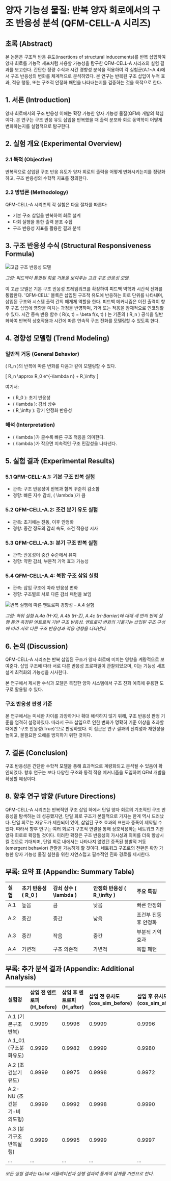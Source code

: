 # 양자 기능성 물질: 반복 양자 회로에서의 구조 반응성 분석 (QFM-CELL-A 시리즈)

## 초록 (Abstract)
본 논문은 구조적 반응 유도(insertions of structural inducements)를 반복 삽입하여 양자 회로를 기능적 세포처럼 사용할 가능성을 탐구한 QFM-CELL-A 시리즈의 실험 결과를 보고한다. 간단한 정량 수식과 시간 경향성 분석을 적용하여 각 실험군(A.1~A.4)에서 구조 반응성의 변화를 체계적으로 분석하였다. 본 연구는 반복된 구조 삽입이 누적 효과, 적응 행동, 또는 구조적 안정화 패턴을 나타내는지를 검증하는 것을 목적으로 한다.

## 1. 서론 (Introduction)
양자 회로에서의 구조 반응성 이해는 확장 가능한 양자 기능성 물질(QFM) 개발의 핵심이다. 본 연구는 구조 반응 유도 삽입을 반복했을 때 출력 분포와 회로 동역학이 어떻게 변화하는지를 실험적으로 탐구한다.

## 2. 실험 개요 (Experimental Overview)

### 2.1 목적 (Objective)
반복적으로 삽입된 구조 반응 유도가 양자 회로의 출력을 어떻게 변화시키는지를 정량화하고, 구조 반응성의 수학적 지표를 정의한다.

### 2.2 방법론 (Methodology)
QFM-CELL-A 시리즈의 각 실험은 다음 절차를 따른다:
- 기본 구조 삽입을 반복하여 회로 설계
- 다회 실행을 통한 출력 분포 수집
- 구조 반응성 지표를 활용한 결과 분석

## 3. 구조 반응성 수식 (Structural Responsiveness Formula)

![고급 구조 반응성 모델](./figures/Structure.png)

*그림: 피드백이 통합된 회로 거동을 보여주는 고급 구조 반응성 모델.*

이 고급 모델은 기본 구조 반응성 프레임워크를 확장하여 피드백 역학과 시간적 진화를 통합한다. 'QFM-CELL' 블록은 삽입된 구조적 유도에 반응하는 회로 단위를 나타내며, 삽입된 구조와 시스템 출력 간의 매개체 역할을 한다. 피드백 메커니즘은 이전 출력이 향후 구조 삽입에 영향을 미치는 과정을 반영하며, 기억 또는 적응을 잠재적으로 인코딩할 수 있다. 시간 종속 반응 함수 \( R(x, t) = \beta f(x, t) \) 는 기존의 \( R_n \) 공식을 일반화하여 반복적 상호작용과 시간에 따른 연속적 구조 진화를 모델링할 수 있도록 한다.

## 4. 경향성 모델링 (Trend Modeling)

### 일반적 거동 (General Behavior)
\( R_n \)의 반복에 따른 변화를 다음과 같이 모델링할 수 있다.

\[ R_n \approx R_0 e^{-\lambda n} + R_\infty \]

여기서:
- \( R_0 \): 초기 반응성
- \( \lambda \): 감쇠 상수
- \( R_\infty \): 장기 안정화 반응성

### 해석 (Interpretation)
- \( \lambda \)가 클수록 빠른 구조 적응을 의미한다.
- \( \lambda \)가 작으면 지속적인 구조 민감성을 나타낸다.

## 5. 실험 결과 (Experimental Results)

### 5.1 QFM-CELL-A.1: 기본 구조 반복 실험
- 관측: 구조 반응성이 반복과 함께 꾸준히 감소함
- 경향: 빠른 지수 감쇠, \( \lambda \)가 큼

### 5.2 QFM-CELL-A.2: 조건 분기 유도 실험
- 관측: 초기에는 진동, 이후 안정화
- 경향: 중간 정도의 감쇠 속도, 조건 적응성 시사

### 5.3 QFM-CELL-A.3: 분기 구조 반복 실험
- 관측: 반응성이 중간 수준에서 유지
- 경향: 약한 감쇠, 부분적 기억 효과 가능성

### 5.4 QFM-CELL-A.4: 복합 구조 삽입 실험
- 관측: 삽입 구조에 따라 반응성 변화
- 경향: 구조별로 서로 다른 감쇠 패턴을 보임

![반복 실행에 따른 엔트로피 경향성 – A.4 실험](./figures/Entropy_Trends_A_cross_Runs.png)

*그림: 하위 실험 A.4a (H-X), A.4b (H-Z), A.4c (H-Barrier)에 대해 세 번의 반복 실행 동안 측정된 엔트로피 기반 구조 반응성. 엔트로피 변화의 기울기는 삽입된 구조 구성에 따라 서로 다른 구조 반응성과 적응 경향을 나타낸다.*

## 6. 논의 (Discussion)
QFM-CELL-A 시리즈는 반복 삽입된 구조가 양자 회로에 미치는 영향을 계량적으로 보여준다. 삽입 구조에 따라 서로 다른 반응성 프로파일이 관찰되었으며, 이는 기능성 세포 설계 최적화의 가능성을 시사한다.

본 연구에서 제시한 수식과 모델은 복잡한 양자 시스템에서 구조 진화 예측에 유용한 도구로 활용될 수 있다.

### 구조 반응성 판정 기준
본 연구에서는 미세한 차이를 과장하거나 확대 해석하지 않기 위해, 구조 반응성 판정 기준을 엄격히 설정하였다. 따라서 구조 삽입으로 인한 변화가 명확히 기준 이상을 초과할 때에만 '구조 반응성(True)'으로 판정하였다. 이 접근은 연구 결과의 신뢰성과 재현성을 높이고, 불필요한 오해를 방지하기 위한 것이다.

## 7. 결론 (Conclusion)
구조 반응성은 간단한 수학적 모델을 통해 효과적으로 계량화되고 분석될 수 있음이 확인되었다. 향후 연구는 보다 다양한 구조와 동적 적응 메커니즘을 도입하여 QFM 개발을 확장할 예정이다.

## 8. 향후 연구 방향 (Future Directions)
QFM-CELL-A 시리즈는 반복적인 구조 삽입 하에서 단일 양자 회로의 기초적인 구조 반응성을 탐색하는 데 성공했지만, 단일 회로 구조가 본질적으로 가지는 한계 역시 드러났다. 단일 회로는 자유도가 제한되어 있어, 삽입된 구조 효과의 표현과 증폭이 제약될 수 있다. 따라서 향후 연구는 여러 회로가 구조적 연결을 통해 상호작용하는 네트워크 기반 양자 회로로 확장될 것이다. 이러한 확장은 구조 반응성의 가시성과 의미를 더욱 향상시킬 것으로 기대되며, 단일 회로 내에서는 나타나지 않았던 증폭된 창발적 거동(emergent behavior) 관찰을 가능하게 할 것이다. 네트워크 구조로의 전환은 확장 가능한 양자 기능성 물질 실현을 위한 자연스럽고 필수적인 진화 경로를 제시한다.

## 부록: 요약 표 (Appendix: Summary Table)

| 실험 | 초기 반응성 \( R_0 \) | 감쇠 상수 \( \lambda \) | 안정화 반응성 \( R_\infty \) | 주요 특징 |
|:---|:---|:---|:---|:---|
| A.1 | 높음 | 큼 | 낮음 | 빠른 안정화 |
| A.2 | 중간 | 중간 | 낮음 | 조건부 진동 후 안정화 |
| A.3 | 중간 | 작음 | 중간 | 부분적 기억 효과 |
| A.4 | 가변적 | 구조 의존적 | 가변적 | 복합 패턴 |

## 부록: 추가 분석 결과 (Appendix: Additional Analysis)

| 실험명 | 삽입 전 엔트로피 (H_before) | 삽입 후 엔트로피 (H_after) | 삽입 전 유사도 (cos_sim_before) | 삽입 후 유사도 (cos_sim_after) | 구조적 반응성 (Structural Responsiveness) |
|:---|:---|:---|:---|:---|:---|
| A.1 (기본구조반복) | 0.9999 | 0.9996 | 0.9999 | 0.9996 | False |
| A.1_01 (구조분화유도) | 0.9999 | 0.9982 | 0.9999 | 0.9980 | False |
| A.2 (조건분기유도) | 0.9999 | 0.9975 | 0.9998 | 0.9972 | False |
| A.2-NU (조건분기-비의도형) | 0.9999 | 0.9992 | 0.9998 | 0.9990 | False |
| A.3 (분기구조반복실행) | 0.9999 | 0.9995 | 0.9999 | 0.9997 | False |
| ... | ... | ... | ... | ... | ... |

*모든 실험 결과는 Qiskit 시뮬레이션과 실행 결과의 통계적 집계를 기반으로 한다.*